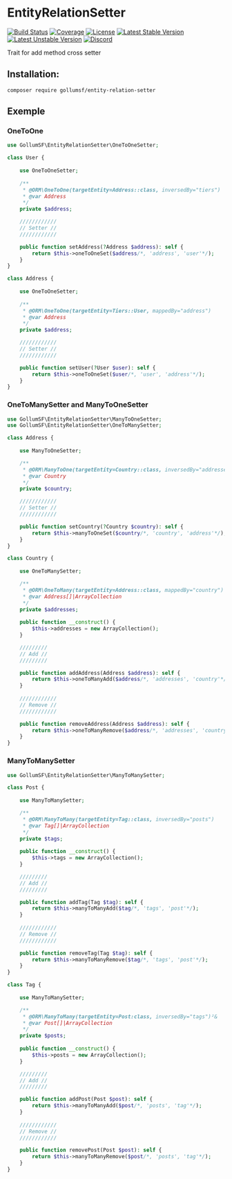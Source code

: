 # EntityRelationSetter

[![Build Status](https://travis-ci.com/GollumSF/entity-relation-setter.svg?branch=master)](https://travis-ci.com/GollumSF/entity-relation-setter)
[![Coverage](https://coveralls.io/repos/github/GollumSF/entity-relation-setter/badge.svg?branch=master)](https://coveralls.io/github/GollumSF/entity-relation-setter)
[![License](https://poser.pugx.org/gollumsf/entity-relation-setter/license)](https://packagist.org/packages/gollumsf/entity-relation-setter)
[![Latest Stable Version](https://poser.pugx.org/gollumsf/entity-relation-setter/v/stable)](https://packagist.org/packages/gollumsf/entity-relation-setter)
[![Latest Unstable Version](https://poser.pugx.org/gollumsf/entity-relation-setter/v/unstable)](https://packagist.org/packages/gollumsf/entity-relation-setter)
[![Discord](https://img.shields.io/discord/671741944149573687?color=purple&label=discord)](https://discord.gg/xMBc5SQ)

Trait for add method cross setter

## Installation:

```shell
composer require gollumsf/entity-relation-setter
```

## Exemple

### OneToOne

```php
use GollumSF\EntityRelationSetter\OneToOneSetter;

class User {
	
	use OneToOneSetter;
    
	/**
	 * @ORM\OneToOne(targetEntity=Address::class, inversedBy="tiers")
	 * @var Address
	 */
	private $address;

	////////////
	// Setter //
	////////////

	public function setAddress(?Address $address): self {
		return $this->oneToOneSet($address/*, 'address', 'user'*/);
	}
}

class Address {
	
	use OneToOneSetter;
    
	/**
	 * @ORM\OneToOne(targetEntity=Tiers::User, mappedBy="address")
	 * @var Address
	 */
	private $address;

	////////////
	// Setter //
	////////////

	public function setUser(?User $user): self {
		return $this->oneToOneSet($user/*, 'user', 'address'*/);
	}
}

```

### OneToManySetter and ManyToOneSetter

```php
use GollumSF\EntityRelationSetter\ManyToOneSetter;
use GollumSF\EntityRelationSetter\OneToManySetter;

class Address {
	
	use ManyToOneSetter;

	/**
	 * @ORM\ManyToOne(targetEntity=Country::class, inversedBy="addresses")
	 * @var Country
	 */
	private $country;

	////////////
	// Setter //
	////////////

	public function setCountry(?Country $country): self {
		return $this->manyToOneSet($country/*, 'country', 'address'*/);
	}
}

class Country {
	
	use OneToManySetter;

	/**
	 * @ORM\OneToMany(targetEntity=Address::class, mappedBy="country")
	 * @var Address[]|ArrayCollection
	 */
	private $addresses;
	
	public function __construct() {
		$this->addresses = new ArrayCollection();
	}

	/////////
	// Add //
	/////////

	public function addAddress(Address $address): self {
		return $this->oneToManyAdd($address/*, 'addresses', 'country'*/);
	}
	
	////////////
	// Remove //
	////////////

	public function removeAddress(Address $address): self {
		return $this->oneToManyRemove($address/*, 'addresses', 'country'*/);
	}
}

```

### ManyToManySetter

```php
use GollumSF\EntityRelationSetter\ManyToManySetter;

class Post {
	
	use ManyToManySetter;

	/**
	 * @ORM\ManyToMany(targetEntity=Tag::class, inversedBy="posts")
	 * @var Tag[]|ArrayCollection
	 */
	private $tags;
	
	public function __construct() {
		$this->tags = new ArrayCollection();
	}

	/////////
	// Add //
	/////////

	public function addTag(Tag $tag): self {
		return $this->manyToManyAdd($tag/*, 'tags', 'post'*/);
	}
	
	////////////
	// Remove //
	////////////

	public function removeTag(Tag $tag): self {
		return $this->manyToManyRemove($tag/*, 'tags', 'post'*/);
	}
}

class Tag {
	
	use ManyToManySetter;

	/**
	 * @ORM\ManyToMany(targetEntity=Post:class, inversedBy="tags")²&
	 * @var Post[]|ArrayCollection
	 */
	private $posts;
	
	public function __construct() {
		$this->posts = new ArrayCollection();
	}

	/////////
	// Add //
	/////////

	public function addPost(Post $post): self {
		return $this->manyToManyAdd($post/*, 'posts', 'tag'*/);
	}
	
	////////////
	// Remove //
	////////////

	public function removePost(Post $post): self {
		return $this->manyToManyRemove($post/*, 'posts', 'tag'*/);
	}
}

```